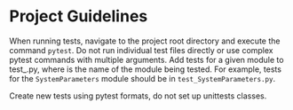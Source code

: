 # Project Guidelines
    
When running tests, navigate to the project root directory and execute the command `pytest`. Do not run individual test files directly or use complex pytest commands with multiple arguments.
Add tests for a given module to test_<ModuleName>.py, where <ModuleName> is the name of the module being tested. For example, tests for the `SystemParameters` module should be in `test_SystemParameters.py`.

Create new tests using pytest formats, do not set up unittests classes.

